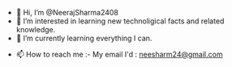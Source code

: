- 👋 Hi, I’m @NeerajSharma2408
- 👀 I’m interested in learning new technoligical facts and related knowledge.
- 🌱 I’m currently learning everything I can.
<!---- 💞️ I’m looking to collaborate on ...--->
- 📫 How to reach me :- My email I'd : neesharm24@gmail.com

<!---
NeerajSharma2408/NeerajSharma2408 is a ✨ special ✨ repository because its `README.md` (this file) appears on your GitHub profile.
You can click the Preview link to take a look at your changes.
--->
